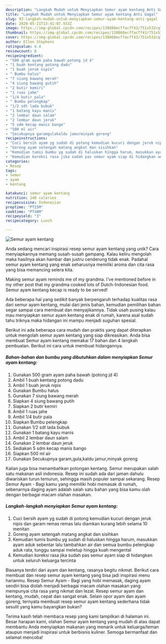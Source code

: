 ```yaml
---
description: "Langkah Mudah untuk Menyiapkan Semur ayam kentang Anti Gagal"
title: "Langkah Mudah untuk Menyiapkan Semur ayam kentang Anti Gagal"
slug: 93-langkah-mudah-untuk-menyiapkan-semur-ayam-kentang-anti-gagal
date: 2020-05-21T13:41:07.933Z
image: https://img-global.cpcdn.com/recipes/138868ecffacff43/751x532cq70/semur-ayam-kentang-foto-resep-utama.jpg
thumbnail: https://img-global.cpcdn.com/recipes/138868ecffacff43/751x532cq70/semur-ayam-kentang-foto-resep-utama.jpg
cover: https://img-global.cpcdn.com/recipes/138868ecffacff43/751x532cq70/semur-ayam-kentang-foto-resep-utama.jpg
author: Ellen Stephens
ratingvalue: 4.4
reviewcount: 8
recipeingredient:
- "500 gram ayam paha bawah potong jd 4"
- "1 buah kentang potong dadu"
- "1 buah jeruk nipis"
- " Bumbu halus"
- "7 siung bawang merah"
- "4 siung bawang putih"
- "2 butir kemiri"
- "1 ruas jahe"
- "1/4 butir pala"
- " Bumbu pelengkap"
- "1/2 sdt lada bubuk"
- "1 batang kayu manis"
- "2 lembar daun salam"
- "2 lembar daun jeruk"
- "5 sdm kecap manis bango"
- "500 ml air"
- "Secukupnya garamgulakaldu jamurminyak goreng"
recipeinstructions:
- "Cuci bersih ayam yg sudah di potong kemudian kucuri dengan jeruk nipis dan garam remas remas lalu diamkan kurang lebih selama 10 menitan"
- "Goreng ayam setengah matang angkat dan sisihkan"
- "Kemudian tumis bumbu yg sudah di haluskan hingga harum, masukkan ayam aduk sebentar lalu tambahkan air dan semua bumbu pelengkap aduk rata, tunggu sampai meletup hingga kuah mengental"
- "Kemudian koreksi rasa jika sudah pas semur ayam siap di hidangkan untuk seluruh keluarga tercinta"
categories:
- Resep
tags:
- semur
- ayam
- kentang

katakunci: semur ayam kentang 
nutrition: 148 calories
recipecuisine: Indonesian
preptime: "PT25M"
cooktime: "PT48M"
recipeyield: "3"
recipecategory: Lunch

---
```



![Semur ayam kentang](https://img-global.cpcdn.com/recipes/138868ecffacff43/751x532cq70/semur-ayam-kentang-foto-resep-utama.jpg)

Anda sedang mencari inspirasi resep semur ayam kentang yang unik? Cara menyiapkannya memang susah-susah gampang. Kalau keliru mengolah maka hasilnya akan hambar dan justru cenderung tidak enak. Padahal semur ayam kentang yang enak seharusnya memiliki aroma dan cita rasa yang bisa memancing selera kita.

Making semur ayam reminds me of my grandma. I&#39;ve mentioned before in my other post that my grandma cooked lots of Dutch-Indonesian food. Semur ayam kentang kecap is ready to be served!

Ada beberapa hal yang sedikit banyak berpengaruh terhadap kualitas rasa dari semur ayam kentang, mulai dari jenis bahan, kemudian pemilihan bahan segar sampai cara membuat dan menyajikannya. Tidak usah pusing kalau mau menyiapkan semur ayam kentang enak di rumah, karena asal sudah tahu triknya maka hidangan ini mampu menjadi suguhan spesial.


Berikut ini ada beberapa cara mudah dan praktis yang dapat diterapkan untuk mengolah semur ayam kentang yang siap dikreasikan. Anda bisa membuat Semur ayam kentang memakai 17 bahan dan 4 langkah pembuatan. Berikut ini cara untuk membuat hidangannya.

<!--inarticleads1-->

##### Bahan-bahan dan bumbu yang dibutuhkan dalam menyiapkan Semur ayam kentang:

1. Gunakan 500 gram ayam paha bawah (potong jd 4)
1. Ambil 1 buah kentang potong dadu
1. Ambil 1 buah jeruk nipis
1. Gunakan  Bumbu halus
1. Gunakan 7 siung bawang merah
1. Siapkan 4 siung bawang putih
1. Siapkan 2 butir kemiri
1. Ambil 1 ruas jahe
1. Ambil 1/4 butir pala
1. Siapkan  Bumbu pelengkap
1. Gunakan 1/2 sdt lada bubuk
1. Gunakan 1 batang kayu manis
1. Ambil 2 lembar daun salam
1. Gunakan 2 lembar daun jeruk
1. Sediakan 5 sdm kecap manis bango
1. Siapkan 500 ml air
1. Gunakan Secukupnya garam,gula,kaldu jamur,minyak goreng


Kalian juga bisa menambahkan potongan kentang. Semur merupakan salah satu makanan asli indonesia. Resep ini sudah ada dari jaman dahulu diwariskan turun temurun, sehingga masih populer sampai sekarang. Resep Semur Ayam - Bagi kamu yang memiliki hobi memasak di rumah, sebenarnya daging ayam adalah salah satu bahan yang bisa kamu olah dengan berbagai macam olahan masakan. 

<!--inarticleads2-->

##### Langkah-langkah menyiapkan Semur ayam kentang:

1. Cuci bersih ayam yg sudah di potong kemudian kucuri dengan jeruk nipis dan garam remas remas lalu diamkan kurang lebih selama 10 menitan
1. Goreng ayam setengah matang angkat dan sisihkan
1. Kemudian tumis bumbu yg sudah di haluskan hingga harum, masukkan ayam aduk sebentar lalu tambahkan air dan semua bumbu pelengkap aduk rata, tunggu sampai meletup hingga kuah mengental
1. Kemudian koreksi rasa jika sudah pas semur ayam siap di hidangkan untuk seluruh keluarga tercinta


Biasanya terdiri dari ayam dan kentang, rasanya begitu nikmat. Berikut cara membuat dan resep semur ayam kentang yang bisa jadi inspirasi menu harianmu. Resep Semur Ayam - Bagi yang hobi memasak, daging ayam sendiri bisa diolah menjadi berbagai macam olahan masakan yang mempunyai cita rasa yang nikmat dan lezat. Resep semur ayam dan kentang, mudah, cepat dan sangat enak. Selain opor ayam dan ayam goreng, ternyata membuat resep semur ayam kentang sederhana tidak sesulit yang kamu bayangkan bukan? 

Terima kasih telah membaca resep yang kami tampilkan di halaman ini. Besar harapan kami, olahan Semur ayam kentang yang mudah di atas dapat membantu Anda menyiapkan makanan yang menarik untuk keluarga/teman ataupun menjadi inspirasi untuk berbisnis kuliner. Semoga bermanfaat dan selamat mencoba!
